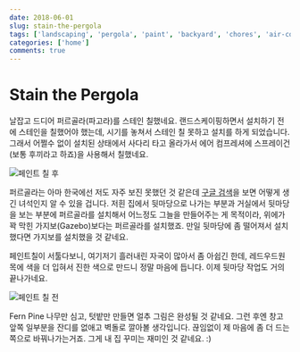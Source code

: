 ```yaml
---
date: 2018-06-01
slug: stain-the-pergola
tags: ['landscaping', 'pergola', 'paint', 'backyard', 'chores', 'air-compressor']
categories: ['home']
comments: true
---
```


# Stain the Pergola

날잡고 드디어 퍼르골라(파고라)를 스테인 칠했네요.
랜드스케이핑하면서 설치하기 전에 스테인을 칠했어야 했는데, 시기를 놓쳐서 스테인 칠 못하고 설치를 하게 되었습니다.
그래서 어쩔수 없이 설치된 상태에서 사다리 타고 올라가서 에어 컴프레셔에 스프레이건(보통 후끼라고 하죠)을 사용해서 칠했네요.

<!-- more -->

![페인트 칠 후](../../../media/blog/landscaping/stain-pergola-after.jpg)

퍼르골라는 아마 한국에선 저도 자주 보진 못했던 것 같은데 [구글 검색](https://www.google.com/search?biw=1236&bih=636&tbm=isch&sa=1&ei=nJkCW7r3HaeR0gKl-7iwDg&q=Pergola&oq=Pergola&gs_l=img.3..0l10.93473.94462.0.94610.7.6.0.1.1.0.80.376.6.6.0....0...1c.1.64.img..0.7.376...35i39k1j0i67k1.0.X22dLH11Umo#imgrc=MesSv6wkFuWYlM:)을 보면 어떻게 생긴 녀석인지 알 수 있을 겁니다.
저흰 집에서 뒷마당으로 나가는 부분과 거실에서 뒷마당을 보는 부분에 퍼르골라를 설치해서 어느정도 그늘을 만들어주는 게 목적이라, 위에가 꽉 막힌 가지보(Gazebo)보다는 퍼르골라를 설치했죠.
만일 뒷마당에 좀 떨어져서 설치했다면 가지보를 설치했을 것 같네요.

페인트칠이 서툴다보니, 여기저기 흘러내린 자국이 많아서 좀 아쉽긴 한데, 레드우드원목에 색을 더 입혀서 진한 색으로 만드니 정말 마음에 듭니다.
이제 뒷마당 작업도 거의 끝나가네요.

![페인트 칠 전](../../../media/blog/landscaping/stain-pergola-before.jpg)

Fern Pine 나무만 심고, 텃밭만 만들면 얼추 그림은 완성될 것 같네요.
그런 후엔 창고 앞쪽 일부분을 잔디를 없애고 벽돌로 깔아볼 생각입니다.
끊임없이 제 마음에 좀 더 드는 쪽으로 바꿔나가는거죠. 그게 내 집 꾸미는 재미인 것 같네요. :)